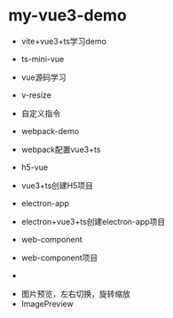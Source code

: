 # my-vue3-demo
+ vite+vue3+ts学习demo

+ ts-mini-vue
+ vue源码学习

+ v-resize
+ 自定义指令

+ webpack-demo
+ webpack配置vue3+ts

+ h5-vue
+ vue3+ts创建H5项目

+ electron-app
+ electron+vue3+ts创建electron-app项目
  
+ web-component
+ web-component项目
+ 
- 图片预览，左右切换，旋转缩放
- ImagePreview

